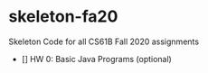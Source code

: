 # skeleton-fa20
Skeleton Code for all CS61B Fall 2020 assignments

- [] HW 0: Basic Java Programs (optional)
